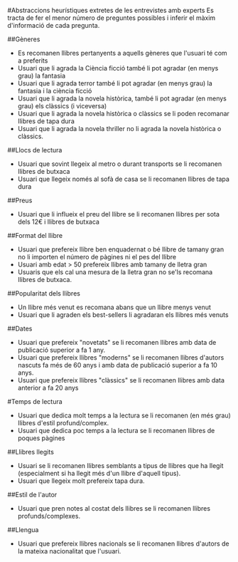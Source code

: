 #Abstraccions heurístiques extretes de les entrevistes amb experts
Es tracta de fer el menor número de preguntes possibles i inferir el màxim d'informació de cada pregunta.

##Gèneres
- Es recomanen llibres pertanyents a aquells gèneres que l'usuari té com a preferits
- Usuari que li agrada la Ciència ficció també li pot agradar (en menys grau) la fantasia
- Usuari que li agrada terror també li pot agradar (en menys grau) la fantasia i la ciència ficció
- Usuari que li agrada la novela històrica, també li pot agradar (en menys grau) els clàssics (i viceversa)
- Usuari que li agrada la novela històrica o clàssics se li poden recomanar llibres de tapa dura
- Usuari que li agrada la novela thriller no li agrada la novela històrica o clàssics.


##Llocs de lectura
- Usuari que sovint llegeix al metro o durant transports se li recomanen llibres de butxaca
- Usuari que llegeix només al sofà de casa se li recomanen llibres de tapa dura

##Preus
- Usuari que li influeix el preu del llibre se li recomanen llibres per sota dels 12€ i llibres de butxaca

##Format del llibre
- Usuari que prefereix llibre ben enquadernat o bé llibre de tamany gran no li importen el número de pàgines ni el pes del llibre
- Usuari amb edat > 50 prefereix llibres amb tamany de lletra gran
- Usuaris que els cal una mesura de la lletra gran no se'ls recomana llibres de butxaca.

##Popularitat dels llibres
- Un llibre més venut es recomana abans que un llibre menys venut
- Usuari que li agraden els best-sellers li agradaran els llibres més venuts

##Dates
- Usuari que prefereix "novetats" se li recomanen llibres amb data de publicació superior a fa 1 any.
- Usuari que prefereix llibres "moderns" se li recomanen llibres d'autors nascuts fa més de 60 anys i amb data de publicació superior a fa 10 anys.
- Usuari que prefereix llibres "clàssics" se li recomanen llibres amb data anterior a fa 20 anys

#Temps de lectura
- Usuari que dedica molt temps a la lectura se li recomanen (en més grau) llibres d'estil profund/complex.
- Usuari que dedica poc temps a la lectura se li recomanen llibres de poques pàgines

##Llibres llegits
- Usuari se li recomanen llibres semblants a tipus de llibres que ha llegit (especialment si ha llegit més d'un llibre d'aquell tipus). 
- Usuari que llegeix molt prefereix tapa dura.

##Estil de l'autor
- Usuari que pren notes al costat dels llibres se li recomanen llibres profunds/complexes.

##Llengua
- Usuari que prefereix llibres nacionals se li recomanen llibres d'autors de la mateixa nacionalitat que l'usuari.
